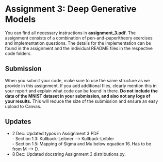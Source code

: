 # Assignment 3: Deep Generative Models

You can find all necessary instructions in **assignment_3.pdf**. The assignment consists of a combination of pen-and-paper/theory exercises and implementation questions. The details for the implementation can be found in the assignment and the individual README files in the respective code folders.

## Submission
When you submit your code, make sure to use the same structure as we provide in this assignment. If you add additional files, clearly mention this in your report and explain what code can be found in there. **Do not include the data of the MNIST dataset in your submission, and also not any logs of your results.** This will reduce the size of the submission and ensure an easy upload to Canvas.

## Updates
- 2 Dec: Updated typos in Assignment 3 PDF <br />
        - Section 1.3: Kullback-Leibner --> Kullback-Leibler <br />
        - Section 1.5: Mapping of Sigma and Mu below equation 16. Has to be from M --> D. <br />
- 8 Dec: Updated docstring Assignment 3 distributions.py.<br />

  
